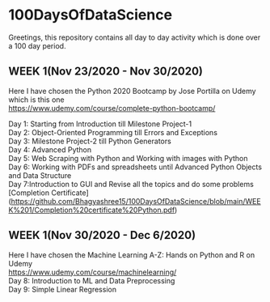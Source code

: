 # 100DaysOfDataScience

Greetings, this repository contains all day to day activity which is done over a 100 day period.

## WEEK 1(Nov 23/2020 - Nov 30/2020)
Here I have chosen the Python 2020 Bootcamp by Jose Portilla on Udemy which is this one <br />
https://www.udemy.com/course/complete-python-bootcamp/

Day 1: Starting from Introduction till Milestone Project-1 <br />
Day 2: Object-Oriented Programming till Errors and Exceptions <br />
Day 3: Milestone Project-2 till Python Generators <br />
Day 4: Advanced Python <br />
Day 5: Web Scraping with Python and Working with images with Python <br />
Day 6: Working with PDFs and spreadsheets until Advanced Python Objects and Data Structure <br />
Day 7:Introduction to GUI and Revise all the topics and do some problems <br />
[Completion Certificate]  (https://github.com/Bhagyashree15/100DaysOfDataScience/blob/main/WEEK%201/Completion%20certificate%20Python.pdf) <br />
## WEEK 1(Nov 30/2020 - Dec 6/2020)
Here I have chosen the Machine Learning A-Z: Hands on Python and R on Udemy <br />
https://www.udemy.com/course/machinelearning/ <br />
Day 8: Introduction to ML and Data Preprocessing <br />
Day 9: Simple Linear Regression <br />
